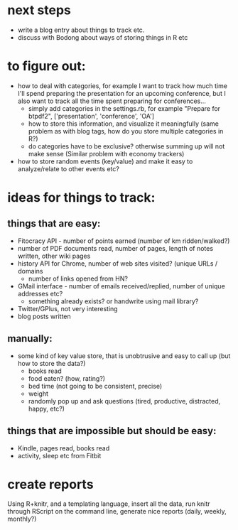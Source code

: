 # next steps
- write a blog entry about things to track etc.
- discuss with Bodong about ways of storing things in R etc

# to figure out:
- how to deal with categories, for example I want to track how much time I'll spend preparing the presentation for an upcoming conference, but I also want to track all the time spent preparing for conferences...
  - simply add categories in the settings.rb, for example "Prepare for btpdf2", ['presentation', 'conference', 'OA']
  - how to store this information, and visualize it meaningfully (same problem as with blog tags, how do you store multiple categories in R?)
  - do categories have to be exclusive? otherwise summing up will not make sense (Similar problem with economy trackers)
- how to store random events (key/value) and make it easy to analyze/relate to other events etc?

# ideas for things to track:

## things that are easy:
- Fitocracy API - number of points earned (number of km ridden/walked?)
- number of PDF documents read, number of pages, length of notes written, other wiki pages
- history API for Chrome, number of web sites visited? (unique URLs / domains
  - number of links opened from HN?
- GMail interface - number of emails received/replied, number of unique addresses etc?
  - something already exists? or handwrite using mail library?
- Twitter/GPlus, not very interesting
- blog posts written

## manually:
- some kind of key value store, that is unobtrusive and easy to call up (but how to store the data?)
  - books read
  - food eaten? (how, rating?)
  - bed time (not going to be consistent, precise)
  - weight
  - randomly pop up and ask questions (tired, productive, distracted, happy, etc?)

## things that are impossible but should be easy:
- Kindle, pages read, books read
- activity, sleep etc from Fitbit

# create reports
Using R+knitr, and a templating language, insert all the data, run knitr through RScript on the command line, generate nice reports (daily, weekly, monthly?)